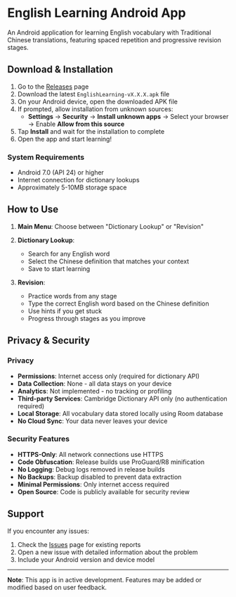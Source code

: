 # English Learning Android App

An Android application for learning English vocabulary with Traditional Chinese translations, featuring spaced repetition and progressive revision stages.

## Download & Installation

1. Go to the [Releases](../../releases) page
2. Download the latest `EnglishLearning-vX.X.X.apk` file
3. On your Android device, open the downloaded APK file
4. If prompted, allow installation from unknown sources:
   - **Settings** → **Security** → **Install unknown apps** → Select your browser → Enable **Allow from this source**
5. Tap **Install** and wait for the installation to complete
6. Open the app and start learning!

### System Requirements
- Android 7.0 (API 24) or higher
- Internet connection for dictionary lookups
- Approximately 5-10MB storage space

## How to Use

1. **Main Menu**: Choose between "Dictionary Lookup" or "Revision"

2. **Dictionary Lookup**:
   - Search for any English word
   - Select the Chinese definition that matches your context
   - Save to start learning

3. **Revision**:
   - Practice words from any stage
   - Type the correct English word based on the Chinese definition
   - Use hints if you get stuck
   - Progress through stages as you improve

## Privacy & Security

### Privacy
- **Permissions**: Internet access only (required for dictionary API)
- **Data Collection**: None - all data stays on your device
- **Analytics**: Not implemented - no tracking or profiling
- **Third-party Services**: Cambridge Dictionary API only (no authentication required)
- **Local Storage**: All vocabulary data stored locally using Room database
- **No Cloud Sync**: Your data never leaves your device

### Security Features
- **HTTPS-Only**: All network connections use HTTPS
- **Code Obfuscation**: Release builds use ProGuard/R8 minification
- **No Logging**: Debug logs removed in release builds
- **No Backups**: Backup disabled to prevent data extraction
- **Minimal Permissions**: Only internet access required
- **Open Source**: Code is publicly available for security review

## Support

If you encounter any issues:
1. Check the [Issues](../../issues) page for existing reports
2. Open a new issue with detailed information about the problem
3. Include your Android version and device model

---

**Note**: This app is in active development. Features may be added or modified based on user feedback.